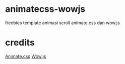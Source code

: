 animatecss-wowjs
================

freebies template animasi scroll animate.css dan wow.js

credits
================
[Animate.css](http://daneden.github.io/animate.css/)
[Wow.js](http://mynameismatthieu.com/WOW/)
